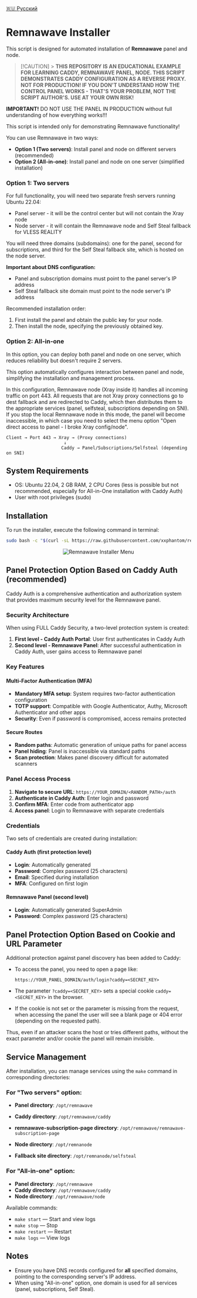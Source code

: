 [🇷🇺 Русский](README.ru.md)

# Remnawave Installer

This script is designed for automated installation of **Remnawave** panel and node.

> [!CAUTION] > **THIS REPOSITORY IS AN EDUCATIONAL EXAMPLE FOR LEARNING CADDY, REMNAWAVE PANEL, NODE. THIS SCRIPT DEMONSTRATES CADDY CONFIGURATION AS A REVERSE PROXY. NOT FOR PRODUCTION! IF YOU DON'T UNDERSTAND HOW THE CONTROL PANEL WORKS - THAT'S YOUR PROBLEM, NOT THE SCRIPT AUTHOR'S. USE AT YOUR OWN RISK!**

**IMPORTANT!** DO NOT USE THE PANEL IN PRODUCTION without full understanding of how everything works!!!

This script is intended only for demonstrating Remnawave functionality!

You can use Remnawave in two ways:

- **Option 1 (Two servers)**: Install panel and node on different servers (recommended)
- **Option 2 (All-in-one)**: Install panel and node on one server (simplified installation)

### Option 1: Two servers

For full functionality, you will need two separate fresh servers running Ubuntu 22.04:

- Panel server - it will be the control center but will not contain the Xray node
- Node server - it will contain the Remnawave node and Self Steal fallback for VLESS REALITY

You will need three domains (subdomains): one for the panel, second for subscriptions, and third for the Self Steal fallback site, which is hosted on the node server.

**Important about DNS configuration:**

- Panel and subscription domains must point to the panel server's IP address
- Self Steal fallback site domain must point to the node server's IP address

Recommended installation order:

1. First install the panel and obtain the public key for your node.
2. Then install the node, specifying the previously obtained key.

### Option 2: All-in-one

In this option, you can deploy both panel and node on one server, which reduces reliability but doesn't require 2 servers.

This option automatically configures interaction between panel and node, simplifying the installation and management process.

In this configuration, Remnawave node (Xray inside it) handles all incoming traffic on port 443. All requests that are not Xray proxy connections go to dest fallback and are redirected to Caddy, which then distributes them to the appropriate services (panel, selfsteal, subscriptions depending on SNI). If you stop the local Remnawave node in this mode, the panel will become inaccessible, in which case you need to select the menu option "Open direct access to panel - I broke Xray config/node".

```
Client → Port 443 → Xray → (Proxy connections)
                      ↓
                     Caddy → Panel/Subscriptions/Selfsteal (depending on SNI)
```

## System Requirements

- OS: Ubuntu 22.04, 2 GB RAM, 2 CPU Cores (less is possible but not recommended, especially for All-in-One installation with Caddy Auth)
- User with root privileges (sudo)

## Installation

To run the installer, execute the following command in terminal:

```bash
sudo bash -c "$(curl -sL https://raw.githubusercontent.com/xxphantom/remnawave-installer/refs/heads/dev/install.sh)" @ --lang=en
```

<p align="center"><img src="./assets/menu.png" alt="Remnawave Installer Menu"></p>

## Panel Protection Option Based on Caddy Auth (recommended)

Caddy Auth is a comprehensive authentication and authorization system that provides maximum security level for the Remnawave panel.

### Security Architecture

When using FULL Caddy Security, a two-level protection system is created:

1. **First level - Caddy Auth Portal**: User first authenticates in Caddy Auth
2. **Second level - Remnawave Panel**: After successful authentication in Caddy Auth, user gains access to Remnawave panel

### Key Features

#### Multi-Factor Authentication (MFA)

- **Mandatory MFA setup**: System requires two-factor authentication configuration
- **TOTP support**: Compatible with Google Authenticator, Authy, Microsoft Authenticator and other apps
- **Security**: Even if password is compromised, access remains protected

#### Secure Routes

- **Random paths**: Automatic generation of unique paths for panel access
- **Panel hiding**: Panel is inaccessible via standard paths
- **Scan protection**: Makes panel discovery difficult for automated scanners

### Panel Access Process

1. **Navigate to secure URL**: `https://YOUR_DOMAIN/<RANDOM_PATH>/auth`
2. **Authenticate in Caddy Auth**: Enter login and password
3. **Confirm MFA**: Enter code from authenticator app
4. **Access panel**: Login to Remnawave with separate credentials

### Credentials

Two sets of credentials are created during installation:

#### Caddy Auth (first protection level)

- **Login**: Automatically generated
- **Password**: Complex password (25 characters)
- **Email**: Specified during installation
- **MFA**: Configured on first login

#### Remnawave Panel (second level)

- **Login**: Automatically generated SuperAdmin
- **Password**: Complex password (25 characters)

## Panel Protection Option Based on Cookie and URL Parameter

Additional protection against panel discovery has been added to Caddy:

- To access the panel, you need to open a page like:

  ```
  https://YOUR_PANEL_DOMAIN/auth/login?caddy=<SECRET_KEY>
  ```

- The parameter `?caddy=<SECRET_KEY>` sets a special cookie `caddy=<SECRET_KEY>` in the browser.
- If the cookie is not set or the parameter is missing from the request, when accessing the panel the user will see a blank page or 404 error (depending on the requested path).

Thus, even if an attacker scans the host or tries different paths, without the exact parameter and/or cookie the panel will remain invisible.

## Service Management

After installation, you can manage services using the `make` command in corresponding directories:

### For "Two servers" option:

- **Panel directory**: `/opt/remnawave`
- **Caddy directory**: `/opt/remnawave/caddy`
- **remnawave-subscription-page directory**: `/opt/remnawave/remnawave-subscription-page`

- **Node directory**: `/opt/remnanode`
- **Fallback site directory**: `/opt/remnanode/selfsteal`

### For "All-in-one" option:

- **Panel directory**: `/opt/remnawave`
- **Caddy directory**: `/opt/remnawave/caddy`
- **Node directory**: `/opt/remnawave/node`

Available commands:

- `make start` — Start and view logs
- `make stop` — Stop
- `make restart` — Restart
- `make logs` — View logs

## Notes

- Ensure you have DNS records configured for **all** specified domains, pointing to the corresponding server's IP address.
- When using "All-in-one" option, one domain is used for all services (panel, subscriptions, Self Steal).
